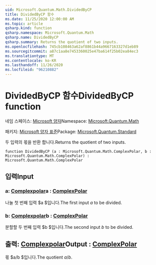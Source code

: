 ```yaml
---
uid: Microsoft.Quantum.Math.DividedByCP
title: DividedByCP 함수
ms.date: 11/25/2020 12:00:00 AM
ms.topic: article
qsharp.kind: function
qsharp.namespace: Microsoft.Quantum.Math
qsharp.name: DividedByCP
qsharp.summary: Returns the quotient of two inputs.
ms.openlocfilehash: 745cb108463a62af8861b44a9667163327d1eb89
ms.sourcegitcommit: a87c1aa8e7453360025e47ba614f25b02ea84ec3
ms.translationtype: MT
ms.contentlocale: ko-KR
ms.lasthandoff: 11/26/2020
ms.locfileid: "96210882"
---
```

# <a name="dividedbycp-function"></a><span data-ttu-id="47b4f-102">DividedByCP 함수</span><span class="sxs-lookup"><span data-stu-id="47b4f-102">DividedByCP function</span></span>

<span data-ttu-id="47b4f-103">네임 스페이스: [Microsoft 양자](xref:Microsoft.Quantum.Math)</span><span class="sxs-lookup"><span data-stu-id="47b4f-103">Namespace: [Microsoft.Quantum.Math](xref:Microsoft.Quantum.Math)</span></span>

<span data-ttu-id="47b4f-104">패키지: [Microsoft 양자 표준](https://nuget.org/packages/Microsoft.Quantum.Standard)</span><span class="sxs-lookup"><span data-stu-id="47b4f-104">Package: [Microsoft.Quantum.Standard](https://nuget.org/packages/Microsoft.Quantum.Standard)</span></span>


<span data-ttu-id="47b4f-105">두 입력의 몫을 반환 합니다.</span><span class="sxs-lookup"><span data-stu-id="47b4f-105">Returns the quotient of two inputs.</span></span>

```qsharp
function DividedByCP (a : Microsoft.Quantum.Math.ComplexPolar, b : Microsoft.Quantum.Math.ComplexPolar) : Microsoft.Quantum.Math.ComplexPolar
```


## <a name="input"></a><span data-ttu-id="47b4f-106">입력</span><span class="sxs-lookup"><span data-stu-id="47b4f-106">Input</span></span>

### <a name="a--complexpolar"></a><span data-ttu-id="47b4f-107">a: [Complexpolar](xref:Microsoft.Quantum.Math.ComplexPolar)</span><span class="sxs-lookup"><span data-stu-id="47b4f-107">a : [ComplexPolar](xref:Microsoft.Quantum.Math.ComplexPolar)</span></span>

<span data-ttu-id="47b4f-108">나눌 첫 번째 입력 $a $입니다.</span><span class="sxs-lookup"><span data-stu-id="47b4f-108">The first input $a$ to be divided.</span></span>


### <a name="b--complexpolar"></a><span data-ttu-id="47b4f-109">b: [Complexpolar](xref:Microsoft.Quantum.Math.ComplexPolar)</span><span class="sxs-lookup"><span data-stu-id="47b4f-109">b : [ComplexPolar](xref:Microsoft.Quantum.Math.ComplexPolar)</span></span>

<span data-ttu-id="47b4f-110">분할할 두 번째 입력 $b $입니다.</span><span class="sxs-lookup"><span data-stu-id="47b4f-110">The second input $b$ to be divided.</span></span>



## <a name="output--complexpolar"></a><span data-ttu-id="47b4f-111">출력: [Complexpolar](xref:Microsoft.Quantum.Math.ComplexPolar)</span><span class="sxs-lookup"><span data-stu-id="47b4f-111">Output : [ComplexPolar](xref:Microsoft.Quantum.Math.ComplexPolar)</span></span>

<span data-ttu-id="47b4f-112">몫 $a/b $입니다.</span><span class="sxs-lookup"><span data-stu-id="47b4f-112">The quotient $a / b$.</span></span>